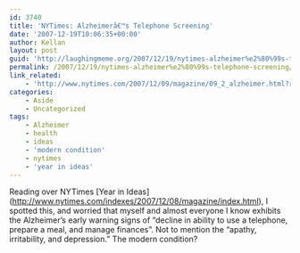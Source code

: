 ```yaml
---
id: 3740
title: 'NYTimes: Alzheimerâ€™s Telephone Screening'
date: '2007-12-19T10:06:35+00:00'
author: Kellan
layout: post
guid: 'http://laughingmeme.org/2007/12/19/nytimes-alzheimer%e2%80%99s-telephone-screening/'
permalink: /2007/12/19/nytimes-alzheimer%e2%80%99s-telephone-screening/
link_related:
    - 'http://www.nytimes.com/2007/12/09/magazine/09_2_alzheimer.html?ref=magazine'
categories:
    - Aside
    - Uncategorized
tags:
    - Alzheimer
    - health
    - ideas
    - 'modern condition'
    - nytimes
    - 'year in ideas'
---
```


Reading over NYTimes \[Year in Ideas\](http://www.nytimes.com/indexes/2007/12/08/magazine/index.html), I spotted this, and worried that myself and almost everyone I know exhibits the Alzheimer’s early warning signs of “decline in ability to use a telephone, prepare a meal, and manage finances”. Not to mention the “apathy, irritability, and depression.” The modern condition?